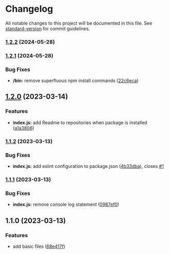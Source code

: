 # Changelog

All notable changes to this project will be documented in this file. See [standard-version](https://github.com/conventional-changelog/standard-version) for commit guidelines.

### [1.2.2](https://github.com/clickwithclark/clark-pack/compare/v1.2.1...v1.2.2) (2024-05-28)

### [1.2.1](https://github.com/clickwithclark/clark-pack/compare/v1.2.0...v1.2.1) (2024-05-28)


### Bug Fixes

* **/bin:** remove superfluous npm install commands ([22c6eca](https://github.com/clickwithclark/clark-pack/commit/22c6eca2718ed2ca2d388fa12b7dfb145600af51))

## [1.2.0](https://github.com/clickwithclark/clark-pack/compare/v1.1.2...v1.2.0) (2023-03-14)


### Features

* **index.js:** add Readme to repositories when package is installed ([a1a3806](https://github.com/clickwithclark/clark-pack/commit/a1a3806d6e7f01befcd55a9c553b4982ddced7fe))

### [1.1.2](https://github.com/clickwithclark/clark-pack/compare/v1.1.1...v1.1.2) (2023-03-13)


### Bug Fixes

* **index.js:** add eslint configuration to package.json ([4b33dba](https://github.com/clickwithclark/clark-pack/commit/4b33dbad3aed72a66313dbd0e18128ce269b075e)), closes [#1](https://github.com/clickwithclark/clark-pack/issues/1)

### [1.1.1](https://github.com/clickwithclark/clark-pack/compare/v1.1.0...v1.1.1) (2023-03-13)


### Bug Fixes

* **index.js:** remove console log statement ([0987ef0](https://github.com/clickwithclark/clark-pack/commit/0987ef071a773999de5e77550b408b9a77cda001))

## 1.1.0 (2023-03-13)


### Features

* add basic files ([68e417f](https://github.com/clickwithclark/clark-pack/commit/68e417f9985838d40d27207b8698708859403c22))
